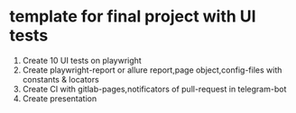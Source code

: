 # template for final project with UI tests
1. Create 10 UI tests on playwright
2. Create playwright-report or allure report,page object,config-files with constants & locators
3. Create CI with gitlab-pages,notificators of pull-request in telegram-bot
4. Create presentation 